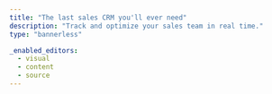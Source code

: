 ```yaml
---
title: "The last sales CRM you'll ever need"
description: "Track and optimize your sales team in real time."
type: "bannerless"

_enabled_editors:
  - visual
  - content
  - source
---
```

